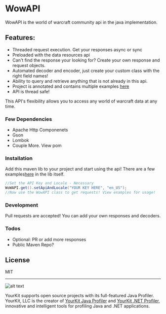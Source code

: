 # WowAPI

WowAPI is the world of warcraft community api in the java implementation.

## Features:
  * Threaded request execution. Get your responses async or sync
  * Preloaded with the data resources api
  * Can't find the response your looking for? Create your own response and request objects.
  * Automated decoder and encoder, just create your custom class with the right field names!
  * Ability to query and retrieve anything that is not already in this api. 
  * Project is annotated and contains multiple examples [here](https://github.com/M-AJ/WowAPI/tree/master/src/main/java/me/aj/wowapi/examples)
  * API is thread safe!
  
This API's flexibility allows you to access any world of warcraft data at any time.

### Few Dependencies

* Apache Http Componenets
* Gson
* Lombok
* Couple More. View pom

### Installation

Add this maven lib to your project and start using the api!
There are a few examples[here](https://github.com/M-AJ/WowAPI/tree/master/src/main/java/me/aj/wowapi/examples) in the lib itself. 

```java
//Set the API Key and Locale - Necessary
WoWAPI.get().setApiAndLocale("YOUR KEY HERE", "en_US");
//Now use the WowAPI class to get requests! View examples for usage!
```

### Development
Pull requests are accepted! You can add your own responses and decoders.

### Todos

 - Optional: PR or add more responses
 - Public Maven Repo?

License
----

MIT

----

![alt text](https://www.yourkit.com/images/yklogo.png)

YourKit supports open source projects with its full-featured Java Profiler.
YourKit, LLC is the creator of <a href="https://www.yourkit.com/java/profiler/">YourKit Java Profiler</a>
and <a href="https://www.yourkit.com/.net/profiler/">YourKit .NET Profiler</a>,
innovative and intelligent tools for profiling Java and .NET applications.
